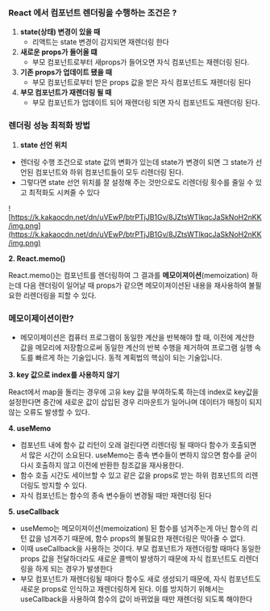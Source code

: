 ### **React 에서 컴포넌트 렌더링을 수행하는 조건은 ?**

1. **state(상태) 변경이 있을 때**
    - 리액트는 state 변경이 감지되면 재렌더링 한다
2. **새로운 props가 들어올 떄**
    - 부모 컴포넌트로부터 새props가 들어오면 자식 컴포넌트는 재렌더링 된다.
3. **기존 props가 업데이트 됐을 때**
    - 부모 컴포넌트로부터 받은 props 값을 받은 자식 컴포넌트도 재렌더링 된다
4. **부모 컴포넌트가 재렌더링 될 때**
    - 부모 컴포넌트가 업데이트 되어 재렌더링 되면 자식 컴포넌트도 재렌더링 된다.

### 

### **렌더링 성능 최적화 방법**

1. **state 선언 위치**
- 렌더링 수행 조건으로 state 값의 변화가 있는데 state가 변경이 되면 그 state가 선언된 컴포넌트와 하위 컴포넌트들이 모두 리렌더링 된다.
- 그렇다면 state 선언 위치를 잘 설정해 주는 것만으로도 리렌더링 횟수를 줄일 수 있고 최적화도 시켜줄 수 있다

![https://k.kakaocdn.net/dn/uVEwP/btrPTjJB1Gv/8JZtsWTlkqcJaSkNoH2nKK/img.png](https://k.kakaocdn.net/dn/uVEwP/btrPTjJB1Gv/8JZtsWTlkqcJaSkNoH2nKK/img.png)

**2. React.memo()**

React.memo()는 컴포넌트를 렌더링하여 그 결과를 **메모이져이션**(memoization) 하는데 다음 렌더링이 일어날 때 props가 같으면 메모이져이션된 내용을 재사용하여 불필요한 리렌더링을 피할 수 있다.

### **메모이제이션이란?**

- 메모이제이션은 컴퓨터 프로그램이 동일한 계산을 반복해야 할 때, 이전에 계산한 값을 메모리에 저장함으로써 동일한 계산의 반복 수행을 제거하여 프로그램 실행 속도를 빠르게 하는 기술입니다. 동적 계획법의 핵심이 되는 기술입니다.

**3. key 값으로 index를 사용하지 않기**

React에서 map을 돌리는 경우에 고유 key 값을 부여하도록 하는데 index로 key값을 설정한다면 중간에 새로운 값이 삽입된 경우 리마운트가 일어나며 데이터가 매칭이 되지 않는 오류도 발생할 수 있다.

**4. useMemo**

- 컴포넌트 내에 함수 값 리턴이 오래 걸린다면 리렌더링 될 때마다 함수가 호출되면서 많은 시간이 소요된다. useMemo는 종속 변수들이 변하지 않으면 함수를 굳이 다시 호출하지 않고 이전에 반환한 참조값을 재사용한다.
- 함수 호출 시간도 세이브할 수 있고 같은 값을 props로 받는 하위 컴포넌트의 리렌더링도 방지할 수 있다.
- 자식 컴포넌트는 함수의 종속 변수들이 변경될 때만 재렌더링 된다

**5. useCallback**

- useMemo는 메모이져이션(memoization) 된 함수를 넘겨주는게 아닌 함수의 리턴 값을 넘겨주기 때문에, 함수 props의 불필요한 재렌더링은 막아줄 수 없다.
- 이때 useCallback을 사용하는 것이다. 부모 컴포넌트가 재렌더링할 때마다 동일한 props 값을 전달하더라도 새로운 콜백이 발생하기 때문에 자식 컴포넌트도 리렌더링을 하게 되는 경우가 발생한다
- 부모 컴포넌트가 재렌더링될 때마다 함수도 새로 생성되기 때문에, 자식 컴포넌트도 새로운 props로 인식하고 재렌더링하게 된다. 이를 방지하기 위해서는 useCallback을 사용하여 함수의 값이 바뀌었을 때만 재렌더링 되도록 해야한다

